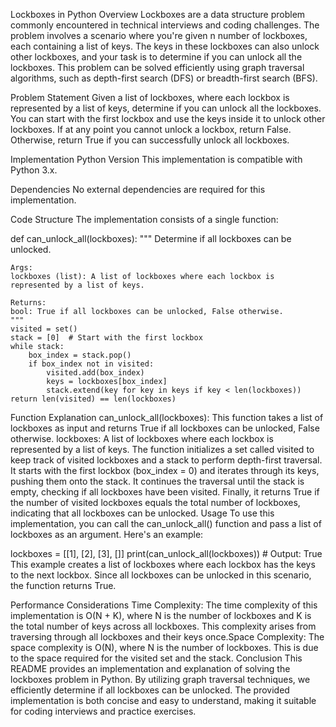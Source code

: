 Lockboxes in Python
Overview
Lockboxes are a data structure problem commonly encountered in technical interviews and coding challenges. The problem involves a scenario where you're given n number of lockboxes, each containing a list of keys. The keys in these lockboxes can also unlock other lockboxes, and your task is to determine if you can unlock all the lockboxes. This problem can be solved efficiently using graph traversal algorithms, such as depth-first search (DFS) or breadth-first search (BFS).

Problem Statement
Given a list of lockboxes, where each lockbox is represented by a list of keys, determine if you can unlock all the lockboxes. You can start with the first lockbox and use the keys inside it to unlock other lockboxes. If at any point you cannot unlock a lockbox, return False. Otherwise, return True if you can successfully unlock all lockboxes.

Implementation
Python Version
This implementation is compatible with Python 3.x.

Dependencies
No external dependencies are required for this implementation.

Code Structure
The implementation consists of a single function:


def can_unlock_all(lockboxes):
    """
    Determine if all lockboxes can be unlocked.

    Args:
    lockboxes (list): A list of lockboxes where each lockbox is represented by a list of keys.

    Returns:
    bool: True if all lockboxes can be unlocked, False otherwise.
    """
    visited = set()
    stack = [0]  # Start with the first lockbox
    while stack:
        box_index = stack.pop()
        if box_index not in visited:
            visited.add(box_index)
            keys = lockboxes[box_index]
            stack.extend(key for key in keys if key < len(lockboxes))
    return len(visited) == len(lockboxes)
Function Explanation
can_unlock_all(lockboxes): This function takes a list of lockboxes as input and returns True if all lockboxes can be unlocked, False otherwise.
lockboxes: A list of lockboxes where each lockbox is represented by a list of keys.
The function initializes a set called visited to keep track of visited lockboxes and a stack to perform depth-first traversal.
It starts with the first lockbox (box_index = 0) and iterates through its keys, pushing them onto the stack.
It continues the traversal until the stack is empty, checking if all lockboxes have been visited.
Finally, it returns True if the number of visited lockboxes equals the total number of lockboxes, indicating that all lockboxes can be unlocked.
Usage
To use this implementation, you can call the can_unlock_all() function and pass a list of lockboxes as an argument. Here's an example:


lockboxes = [[1], [2], [3], []]
print(can_unlock_all(lockboxes))  # Output: True
This example creates a list of lockboxes where each lockbox has the keys to the next lockbox. Since all lockboxes can be unlocked in this scenario, the function returns True.

Performance Considerations
Time Complexity: The time complexity of this implementation is O(N + K), where N is the number of lockboxes and K is the total number of keys across all lockboxes. This complexity arises from traversing through all lockboxes and their keys once.Space Complexity: The space complexity is O(N), where N is the number of lockboxes. This is due to the space required for the visited set and the stack.
Conclusion
This README provides an implementation and explanation of solving the lockboxes problem in Python. By utilizing graph traversal techniques, we efficiently determine if all lockboxes can be unlocked. The provided implementation is both concise and easy to understand, making it suitable for coding interviews and practice exercises.


